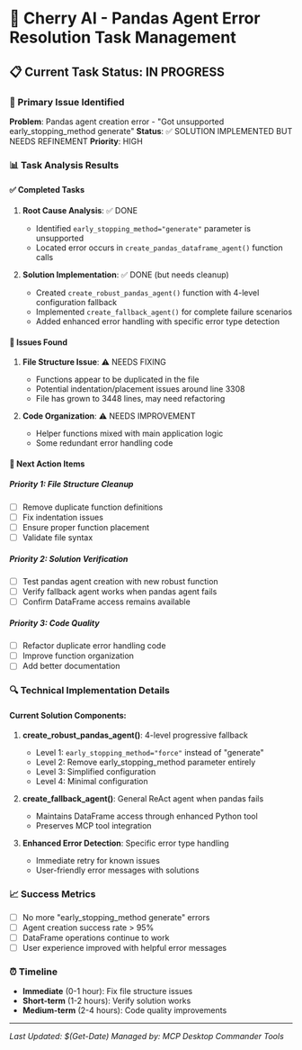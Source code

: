 # 🎯 Cherry AI - Pandas Agent Error Resolution Task Management

## 📋 Current Task Status: **IN PROGRESS**

### 🚨 Primary Issue Identified
**Problem**: Pandas agent creation error - "Got unsupported early_stopping_method generate"
**Status**: ✅ SOLUTION IMPLEMENTED BUT NEEDS REFINEMENT
**Priority**: HIGH

### 📊 Task Analysis Results

#### ✅ **Completed Tasks**
1. **Root Cause Analysis**: ✅ DONE
   - Identified `early_stopping_method="generate"` parameter is unsupported
   - Located error occurs in `create_pandas_dataframe_agent()` function calls

2. **Solution Implementation**: ✅ DONE (but needs cleanup)
   - Created `create_robust_pandas_agent()` function with 4-level configuration fallback
   - Implemented `create_fallback_agent()` for complete failure scenarios
   - Added enhanced error handling with specific error type detection

#### 🔧 **Issues Found**
1. **File Structure Issue**: ⚠️ NEEDS FIXING
   - Functions appear to be duplicated in the file
   - Potential indentation/placement issues around line 3308
   - File has grown to 3448 lines, may need refactoring

2. **Code Organization**: ⚠️ NEEDS IMPROVEMENT
   - Helper functions mixed with main application logic
   - Some redundant error handling code

#### 🎯 **Next Action Items**

##### **Priority 1: File Structure Cleanup**
- [ ] Remove duplicate function definitions
- [ ] Fix indentation issues 
- [ ] Ensure proper function placement
- [ ] Validate file syntax

##### **Priority 2: Solution Verification**
- [ ] Test pandas agent creation with new robust function
- [ ] Verify fallback agent works when pandas agent fails
- [ ] Confirm DataFrame access remains available

##### **Priority 3: Code Quality**
- [ ] Refactor duplicate error handling code
- [ ] Improve function organization
- [ ] Add better documentation

### 🔍 **Technical Implementation Details**

#### Current Solution Components:
1. **create_robust_pandas_agent()**: 4-level progressive fallback
   - Level 1: `early_stopping_method="force"` instead of "generate"
   - Level 2: Remove early_stopping_method parameter entirely
   - Level 3: Simplified configuration 
   - Level 4: Minimal configuration

2. **create_fallback_agent()**: General ReAct agent when pandas fails
   - Maintains DataFrame access through enhanced Python tool
   - Preserves MCP tool integration

3. **Enhanced Error Detection**: Specific error type handling
   - Immediate retry for known issues
   - User-friendly error messages with solutions

### 📈 **Success Metrics**
- [ ] No more "early_stopping_method generate" errors
- [ ] Agent creation success rate > 95%
- [ ] DataFrame operations continue to work
- [ ] User experience improved with helpful error messages

### ⏰ **Timeline**
- **Immediate** (0-1 hour): Fix file structure issues
- **Short-term** (1-2 hours): Verify solution works
- **Medium-term** (2-4 hours): Code quality improvements

---
*Last Updated: $(Get-Date)*
*Managed by: MCP Desktop Commander Tools*